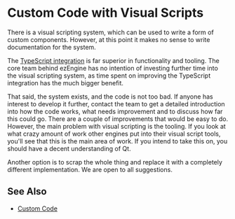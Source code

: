 # Custom Code with Visual Scripts

There is a visual scripting system, which can be used to write a form of custom components. However, at this point it makes no sense to write documentation for the system.

The [TypeScript integration](../typescript/typescript-overview.md) is far superior in functionality and tooling. The core team behind ezEngine has no intention of investing further time into the visual scripting system, as time spent on improving the TypeScript integration has the much bigger benefit.

That said, the system exists, and the code is not too bad. If anyone has interest to develop it further, contact the team to get a detailed introduction into how the code works, what needs improvement and to discuss how far this could go. There are a couple of improvements that would be easy to do. However, the main problem with visual scripting is the tooling. If you look at what crazy amount of work other engines put into their visual script tools, you'll see that this is the main area of work. If you intend to take this on, you should have a decent understanding of Qt.

Another option is to scrap the whole thing and replace it with a completely different implementation. We are open to all suggestions.

## See Also


* [Custom Code](../custom-code-overview.md)

